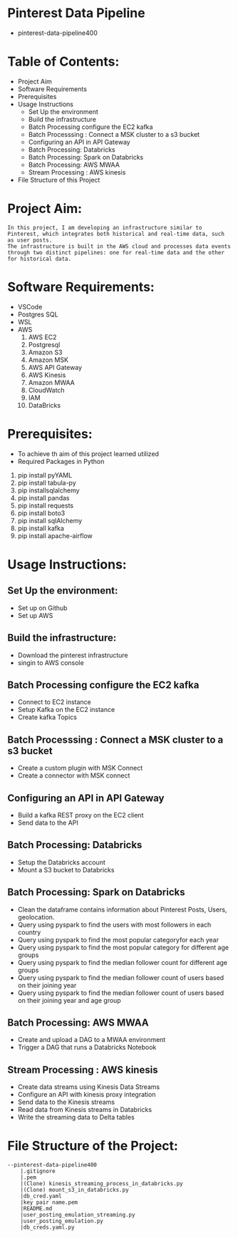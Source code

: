 # Pinterest Data Pipeline
   -  pinterest-data-pipeline400


# Table of Contents:
-  Project Aim
-  Software Requirements
-  Prerequisites
-  Usage Instructions
   -  Set Up the environment
   -  Build the infrastructure
   -  Batch Processing configure the EC2 kafka 
   -  Batch Processsing : Connect a MSK cluster to a s3 bucket
   -  Configuring an API in API Gateway
   -  Batch Processing: Databricks
   -  Batch Processing: Spark on Databricks
   -  Batch Processing: AWS MWAA
   -  Stream Processing : AWS kinesis
-  File Structure of this Project 


# Project Aim:
    In this project, I am developing an infrastructure similar to Pinterest, which integrates both historical and real-time data, such as user posts.
    The infrastructure is built in the AWS cloud and processes data events through two distinct pipelines: one for real-time data and the other for historical data.
   
# Software Requirements:
   - VSCode
   - Postgres SQL
   - WSL
   - AWS
        1. AWS EC2
        2. Postgresql
        3. Amazon S3 
        4. Amazon MSK
        5. AWS API Gateway
        6. AWS Kinesis
        7. Amazon MWAA
        8. CloudWatch
        9. IAM
        10. DataBricks  
           
 

# Prerequisites:
   - To achieve th aim of this project learned utilized 
   - Required Packages in Python
   
   1. pip install pyYAML  
   2. pip install tabula-py
   3. pip installsqlalchemy
   4. pip install pandas
   5. pip install requests
   6. pip install boto3
   7. pip install sqlAlchemy
   8. pip install kafka
   9. pip install apache-airflow

# Usage Instructions:
  ## Set Up the environment:
   - Set up on Github
   - Set up AWS
 ## Build the infrastructure:
  - Download the pinterest infrastructure
  - singin to AWS console
 ## Batch Processing configure the EC2 kafka 
   - Connect to EC2 instance
   - Setup Kafka on the EC2 instance
   - Create kafka Topics
   
 ## Batch Processsing : Connect a MSK cluster to a s3 bucket
   - Create a custom plugin with MSK Connect
   - Create a connector with MSK connect
 ## Configuring an API in API Gateway
   - Build a kafka REST proxy on the EC2 client
   - Send data to the API
 ## Batch Processing: Databricks
   - Setup the Databricks account
   - Mount a S3 bucket to Databricks   
 ## Batch Processing: Spark on Databricks
   - Clean the dataframe contains information about Pinterest Posts, Users, geolocation.
   - Query using pyspark to find the users with most followers in each country
   - Query using pyspark to find the most popular categoryfor each year
   - Query using pyspark to find the most popular category for different age groups
   - Query using pyspark to find the median follower count for different age groups
   - Query using pyspark to find the median follower count of users based on their joining year
   - Query using pyspark to find the median follower count of users based on their joining year and age group
 ## Batch Processing: AWS MWAA
 - Create and upload a DAG to a MWAA environment
 - Trigger a DAG that runs a Databricks Notebook
 ## Stream Processing : AWS kinesis
 - Create data streams using Kinesis Data Streams
 - Configure an API with kinesis proxy integration
 - Send data to the Kinesis streams
 - Read data from Kinesis streams in Databricks
 - Write the streaming data to Delta tables

# File Structure of the Project: 
    --pinterest-data-pipeline400
        |.gitignore
        |.pem
        |(Clone) kinesis_streaming_process_in_databricks.py
        |(Clone) mount_s3_in_databricks.py
        |db_cred.yaml
        |key pair name.pem
        |README.md
        |user_posting_emulation_streaming.py           
        |user_posting_emulation.py       
        |db_creds.yaml.py        
        

